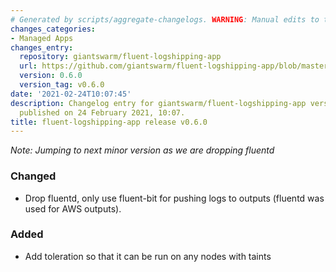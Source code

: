 ```yaml
---
# Generated by scripts/aggregate-changelogs. WARNING: Manual edits to this files will be overwritten.
changes_categories:
- Managed Apps
changes_entry:
  repository: giantswarm/fluent-logshipping-app
  url: https://github.com/giantswarm/fluent-logshipping-app/blob/master/CHANGELOG.md#v060
  version: 0.6.0
  version_tag: v0.6.0
date: '2021-02-24T10:07:45'
description: Changelog entry for giantswarm/fluent-logshipping-app version 0.6.0,
  published on 24 February 2021, 10:07.
title: fluent-logshipping-app release v0.6.0
---
```


_Note: Jumping to next minor version as we are dropping fluentd_
### Changed
- Drop fluentd, only use fluent-bit for pushing logs to outputs (fluentd was used for AWS outputs).
### Added
- Add toleration so that it can be run on any nodes with taints
